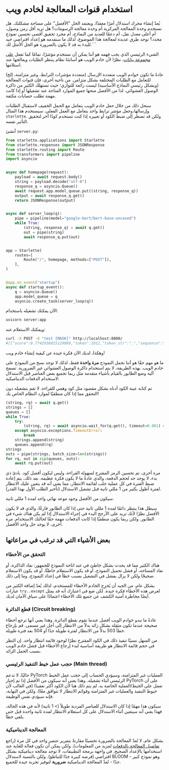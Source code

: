 # استخدام قنوات المعالجة لخادم ويب 

<Tip>

يُعدّ إنشاء محرك استدلال أمرًا معقدًا، ويعتمد الحل "الأفضل" على مساحة مشكلتك. هل تستخدم وحدة المعالجة المركزية أم وحدة معالجة الرسومات؟ هل تريد أقل زمن وصول، أم أعلى معدل نقل، أم دعمًا للعديد من النماذج، أم مجرد تحقيق أقصى تحسين نموذج محدد؟
توجد طرق عديدة لمعالجة هذا الموضوع، لذلك ما سنقدمه هو إعداد افتراضي جيد للبدء به قد لا يكون بالضرورة هو الحل الأمثل لك.```

</Tip> 

الشيء الرئيسي الذي يجب فهمه هو أننا يمكن أن نستخدم مؤشرًا، تمامًا كما تفعل [على مجموعة بيانات](pipeline_tutorial#using-pipelines-on-a-dataset)، نظرًا لأن خادم الويب هو أساسًا نظام ينتظر الطلبات ويعالجها عند استلامها. 

عادةً ما تكون خوادم الويب متعددة الإرسال (متعددة مؤشرات الترابط، وغير متزامنة، إلخ) للتعامل مع الطلبات المختلفة بشكل متزامن. من ناحية أخرى، فإن قنوات المعالجة (وبشكل رئيسي النماذج الأساسية) ليست رائعة للتوازي؛ حيث تستهلك الكثير من ذاكرة الوصول العشوائي، لذا من الأفضل منحها جميع الموارد المتاحة عند تشغيلها أو إذا كانت مهمة تطلب حسابات مكثفة. 

سنحل ذلك من خلال جعل خادم الويب يتعامل مع الحمل الخفيف لاستقبال الطلبات وإرسالها،وجعل مؤشر ترابط واحد يتعامل مع العمل الفعلي. سيستخدم هذا المثال `starlette`. ولكن قد تضطر إلى ضبط الكود أو تغييره إذا كنت تستخدم كودًا آخر لتحقيق التأثير نفسه. 

أنشئ `server.py`: 

```py
from starlette.applications import Starlette
from starlette.responses import JSONResponse
from starlette.routing import Route
from transformers import pipeline
import asyncio


async def homepage(request):
    payload = await request.body()
    string = payload.decode("utf-8")
    response_q = asyncio.Queue()
    await request.app.model_queue.put((string, response_q))
    output = await response_q.get()
    return JSONResponse(output)


async def server_loop(q):
    pipe = pipeline(model="google-bert/bert-base-uncased")
    while True:
        (string, response_q) = await q.get()
        out = pipe(string)
        await response_q.put(out)


app = Starlette(
    routes=[
        Route("/", homepage, methods=["POST"]),
    ],
)


@app.on_event("startup")
async def startup_event():
    q = asyncio.Queue()
    app.model_queue = q
    asyncio.create_task(server_loop(q))
```

الآن يمكنك تشغيله باستخدام: 

```bash
uvicorn server:app
```

ويمكنك الاستعلام عنه: 

```bash
curl -X POST -d "test [MASK]" http://localhost:8000/
#[{"score":0.7742936015129089,"token":1012,"token_str":".","sequence":"test."},...]
```

وهكذا، لديك الآن فكرة جيدة عن كيفية إنشاء خادم ويب! 

ما هو مهم حقًا هو أننا نحمل النموذج **مرة واحدة** فقط، لذلك لا توجد نسخ من النموذج على خادم الويب. بهذه الطريقة، لا يتم استخدام ذاكرة الوصول العشوائي غير الضرورية. تسمح آلية وضع الطابور بالقيام بأشياء متقدمة مثل ربما تجميع بعض العناصر قبل الاستدلال لاستخدام الدفعات الديناميكية: 

<Tip warning={true}>

تم كتابة عينة الكود أدناه بشكل مقصود مثل كود وهمي للقراءة. لا تقم بتشغيله دون التحقق مما إذا كان منطقيًا لموارد النظام الخاص بك! 

</Tip> 

```py
(string, rq) = await q.get()
strings = []
queues = []
while True:
    try:
        (string, rq) = await asyncio.wait_for(q.get(), timeout=0.001) # 1ms
    except asyncio.exceptions.TimeoutError:
        break
    strings.append(string)
    queues.append(rq)
strings
outs = pipe(strings, batch_size=len(strings))
for rq, out in zip(queues, outs):
    await rq.put(out)
```

مرة أخرى، تم تحسين الرمز المقترح لسهولة القراءة، وليس ليكون أفضل كود. بادئ ذي بدء، لا يوجد حد لحجم الدفعة، والذي عادةً ما لا يكون فكرة عظيمة. بعد ذلك، يتم إعادة ضبط الفترة في كل عملية جلب لقائمة الانتظار، مما يعني أنه قد يتعين عليك الانتظار لفترة أطول بكثير من 1 مللي ثانية قبل تشغيل الاستدلال (تأخير الطلب الأول بهذا القدر). 

سيكون من الأفضل وجود موعد نهائي واحد لمدة 1 مللي ثانية. 

سيظل هذا ينتظر دائمًا لمدة 1 مللي ثانية حتى إذا كان الطابور فارغًا، والذي قد لا يكون الأفضل نظرًا لأنك تريد على الأرجح البدء في إجراء الاستدلال إذا لم يكن هناك شيء في الطابور. ولكن ربما يكون منطقيًا إذا كانت الدفعات مهمة حقًا لحالتك الاستخدام. مرة أخرى، لا يوجد حل واحد الأفضل. 

## بعض الأشياء التي قد ترغب في مراعاتها 

### التحقق من الأخطاء 

هناك الكثير مما قد يحدث بشكل خاطئ في عند اتاحة النموذج للجمهور: نفاد الذاكرة، أو نفاد المساحة، أو فشل تحميل النموذج، أو قد يكون الاستعلام خاطئًا، أو قد يكون الاستعلام صحيحًا ولكن لا يزال يفشل في التشغيل بسبب خطأ في إعداد النموذج، وما إلى ذلك.

بشكل عام، من الجيد أن يُخرِج الخادم الأخطاء للمستخدم، لذلك يُعدّ إضافة الكثير من عبارات `try..except` لعرض هذه الأخطاء فكرة
جيدة. لكن ضع في اعتبارك أنه قد يمثل أيضًا مخاطرة أمنية الكشف عن جميع تلك الأخطاء اعتمادًا على سياق الأمان لديك.

### قطع الدائرة (Circuit breaking)

عادةً ما تبدو خوادم الويب أفضل عندما تقوم بقطع الدائرة. وهذا يعني أنها ترجع أخطاء صحيحة عندما تكون مثقلة بشكل زائد بدلاً من الانتظار إلى أجل غير مسمى. قم بإرجاع خطأ 503 بدلاً من الانتظار لفترة طويلة جدًا أو 504 بعد فترة طويلة. 

من السهل نسبيًا تنفيذ ذلك في الكود المقترح نظرًا لوجود قائمة انتظار واحد. إن النظر في حجم قائمة الانتظار هو طريقة أساسية لبدء إرجاع الأخطاء قبل فشل خادم الويب بسبب الحمل الزائد. 

### حجب عمل خيط التنفيذ الرئيسي (Main thread)

حاليًا، لا تدعم PyTorch  العمليات غير المتزامنة، وسيؤدي الحساب إلى حجب عمل الخيط الرئيسي أثناء تشغيله. وهذا يعني أنه سيكون من الأفضل إذا تم إجبار PyTorch على أن تعمل على الخيط/العملية الخاصة به. لم يتم ذلك هنا لأن الكود أكثر تعقيدًا (في الغالب لأن خيوط التنفيذ والعمليات غير المتزامنة  وقوائم الانتظار  لا تتوافق معًا). ولكن في النهاية، فإنه سيؤدي نفس الوظيفة. 

سيكون هذا مهمًا إذا كان الاستدلال للعناصر الفردية طويلاً (> 1 ثانية) لأنه في هذه الحالة، فهذا يعني أنه سيتعين أثناء الاستدلال على كل استعلام الانتظار لمدة ثانية واحدة قبل حتى يلقي خطأ.

### المعالجة الديناميكية 

بشكل عام، لا تُعدّ المعالجة بالضرورة تحسينًا مقارنةً بتمرير عنصر واحد في كل مرة (راجع [تفاصيل المعالجة بالدفعات](./main_classes/pipelines#pipeline-batching) لمزيد من المعلومات).  ولكن يمكن أن تكون فعالة للغاية عند استخدامها  بالإعداد الصحيح. في واجهة برمجة التطبيقات، لا توجد معالجة ديناميكية بشكل افتراضي (فرصة كبيرة جدًا للتباطؤ).  ولكن بالنسبة لاستدلال BLOOM - وهو نموذج كبير جدًا - تُعدّ المعالجة الديناميكية **ضرورية** لتوفير تجربة جيدة للجميع.